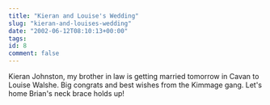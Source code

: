 ```yaml
---
title: "Kieran and Louise's Wedding"
slug: "kieran-and-louises-wedding"
date: "2002-06-12T08:10:13+00:00"
tags:
id: 8
comment: false
---
```


Kieran Johnston, my brother in law is getting married tomorrow in Cavan to Louise Walshe. Big congrats and best wishes from the Kimmage gang. Let's home Brian's neck brace holds up!

